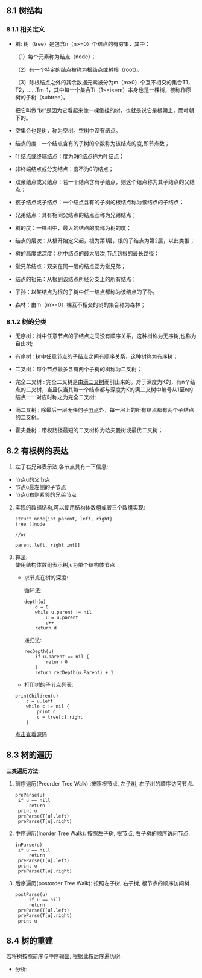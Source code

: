 ## 8.1 树结构

### 8.1.1 相关定义

* 树: 树（tree）是包含n（n>=0）个结点的有穷集，其中：

  （1）每个元素称为结点（node）；

  （2）有一个特定的结点被称为根结点或树根（root）。

  （3）除根结点之外的其余数据元素被分为m（m≥0）个互不相交的集合T1，T2，……Tm-1，其中每一个集合Ti（1<=i<=m）本身也是一棵树，被称作原树的子树（subtree）。

  把它叫做“树”是因为它看起来像一棵倒挂的树，也就是说它是根朝上，而叶朝下的。

* 空集合也是树，称为空树。空树中没有结点。

* 结点的度：一个结点含有的子树的个数称为该结点的度,即节点数；

* 叶结点或终端结点：度为0的结点称为叶结点；

* 非终端结点或分支结点：度不为0的结点；

* 双亲结点或父结点：若一个结点含有子结点，则这个结点称为其子结点的父结点；

* 孩子结点或子结点：一个结点含有的子树的根结点称为该结点的子结点；

* 兄弟结点：具有相同父结点的结点互称为兄弟结点；

* 树的度：一棵树中，最大的结点的度称为树的度；

* 结点的层次：从根开始定义起，根为第1层，根的子结点为第2层，以此类推；

* 树的高度或深度：树中结点的最大层次,节点到根的最长路径；

* 堂兄弟结点：双亲在同一层的结点互为堂兄弟；

* 结点的祖先：从根到该结点所经分支上的所有结点；

* 子孙：以某结点为根的子树中任一结点都称为该结点的子孙。

* 森林：由m（m>=0）棵互不相交的树的集合称为森林；



### 8.1.2 树的分类

* 无序树：树中任意节点的子结点之间没有顺序关系，这种树称为无序树,也称为自由树;

* 有序树 : 树中任意节点的子结点之间有顺序关系，这种树称为有序树；

* 二叉树：每个节点最多含有两个子树的树称为二叉树；

* 完全二叉树 : 完全二叉树是由[满二叉树](https://baike.baidu.com/item/满二叉树)而引出来的。对于深度为K的，有n个结点的二叉树，当且仅当其每一个结点都与深度为K的满二叉树中编号从1至n的结点一一对应时称之为完全二叉树;

* 满二叉树 : 除最后一层无任何子[节点](https://baike.baidu.com/item/节点/865052)外，每一层上的所有结点都有两个子结点的二叉树。

* 霍夫曼树：带权路径最短的二叉树称为哈夫曼树或最优二叉树；



## 8.2 有根树的表达

1. 左子右兄弟表示法,各节点具有一下信息:
- 节点u的父节点
- 节点u最左侧的子节点
- 节点u右侧紧邻的兄弟节点

2. 实现的数据结构,可以使用结构体数组或者三个数组实现:
	```
	struct node{int parent, left, right}
	tree []node

	//or

	parent,left, right int[]
	```

3. 算法:  
	使用结构体数组表示树,u为单个结构体节点
	- 求节点在树的深度:

		循环法:
		```
		depth(u)
			d = 0
			while u.parent != nil
				u = u.parent
				d++
			return d
		```
		递归法:
		```
		recDepth(u)
			if u.parent == nil {
				return 0
			}
			return recDepth(u.Parent) + 1
		```
	- 打印树的子节点列表:
	```
	printChildren(u)
		c = u.left
		while c != nil {
			print c
			c = tree[c].right
		}
	```
	[点击查看源码](tree/rooted.go)
## 8.3 树的遍历

**三类遍历方法:**

1. 前序遍历(Preorder Tree Walk) :按照根节点, 左子树, 右子树的顺序访问节点.

   ```
   preParse(u)
   	if u == nill
   		return 
   	print u
   	preParse(T[u].left)
   	preParse(T[u].right)
   ```

2. 中序遍历(Inorder Tree Walk): 按照左子树, 根节点, 右子树的顺序访问节点.

   ```
   inParse(u)
   	if u == nill
   		return 
   	preParse(T[u].left)
   	print u
   	preParse(T[u].right)
   ```

   

3. 后序遍历(postorder Tree Walk): 按照左子树, 右子树, 根节点的顺序访问树.

   ```
   postParse(u)
   		if u == nill
   		return 
   	preParse(T[u].left)
   	preParse(T[u].right)
   	print u
   ```



## 8.4 树的重建


若将树按照前序与中序输出, 根据此按后序遍历树.

- 分析:
